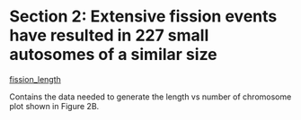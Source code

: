 # Section 2: Extensive fission events have resulted in 227 small autosomes of a similar size

[fission_length](<https://github.com/charlottewright/P_atlantica_genome/tree/main/2_autosomes/fission_length>)

Contains the data needed to generate the length vs number of chromosome plot shown in Figure 2B.

